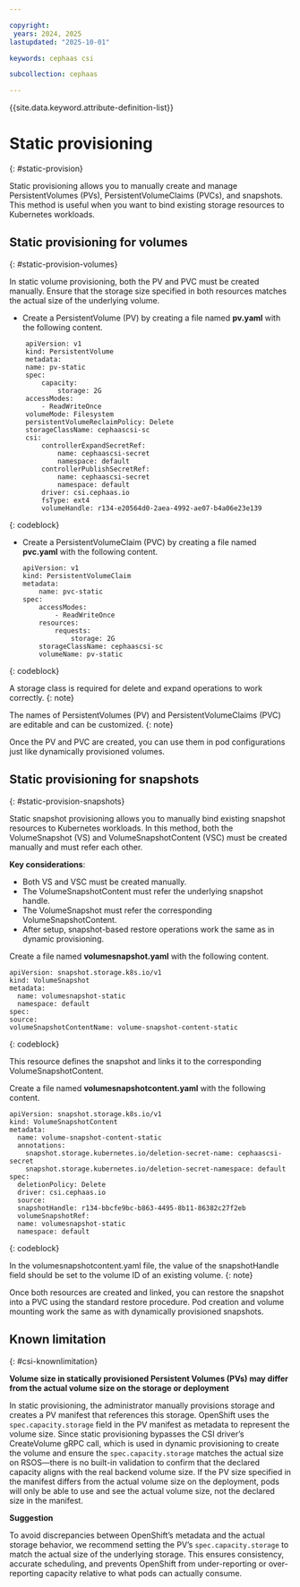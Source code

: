 ```yaml
---

copyright:
 years: 2024, 2025
lastupdated: "2025-10-01"

keywords: cephaas csi

subcollection: cephaas

---
```


{{site.data.keyword.attribute-definition-list}}

# Static provisioning
{: #static-provision}

Static provisioning allows you to manually create and manage PersistentVolumes (PVs), PersistentVolumeClaims (PVCs), and snapshots. This method is useful when you want to bind existing storage resources to Kubernetes workloads. 

## Static provisioning for volumes
{: #static-provision-volumes}

In static volume provisioning, both the PV and PVC must be created manually. Ensure that the storage size specified in both resources matches the actual size of the underlying volume.

* Create a PersistentVolume (PV) by creating a file named **pv.yaml** with the following content.

```
    apiVersion: v1
    kind: PersistentVolume
    metadata:
    name: pv-static
    spec:
        capacity:
            storage: 2G
    accessModes:
        - ReadWriteOnce
    volumeMode: Filesystem
    persistentVolumeReclaimPolicy: Delete
    storageClassName: cephaascsi-sc
    csi:
        controllerExpandSecretRef:
            name: cephaascsi-secret
            namespace: default
        controllerPublishSecretRef:
            name: cephaascsi-secret
            namespace: default
        driver: csi.cephaas.io
        fsType: ext4
        volumeHandle: r134-e20564d0-2aea-4992-ae07-b4a06e23e139
 ```
{: codeblock}


* Create a PersistentVolumeClaim (PVC) by creating a file named **pvc.yaml** with the following content.

    ```
    apiVersion: v1
    kind: PersistentVolumeClaim
    metadata:
        name: pvc-static
    spec:
        accessModes:
            - ReadWriteOnce
        resources:
            requests:
                storage: 2G
        storageClassName: cephaascsi-sc
        volumeName: pv-static
    ```
{: codeblock}


A storage class is required for delete and expand operations to work correctly.
{: note}

The names of PersistentVolumes (PV) and PersistentVolumeClaims (PVC) are editable and can be customized.
{: note}

Once the PV and PVC are created, you can use them in pod configurations just like dynamically provisioned volumes.


## Static provisioning for snapshots
{: #static-provision-snapshots}

Static snapshot provisioning allows you to manually bind existing snapshot resources to Kubernetes workloads. In this method, both the VolumeSnapshot (VS) and VolumeSnapshotContent (VSC) must be created manually and must refer each other.

**Key considerations**: 

* Both VS and VSC must be created manually.
* The VolumeSnapshotContent must refer the underlying snapshot handle.
* The VolumeSnapshot must refer the corresponding VolumeSnapshotContent.
* After setup, snapshot-based restore operations work the same as in dynamic provisioning.

Create a file named **volumesnapshot.yaml** with the following content.


```
apiVersion: snapshot.storage.k8s.io/v1
kind: VolumeSnapshot
metadata:
  name: volumesnapshot-static
  namespace: default
spec:
source:
volumeSnapshotContentName: volume-snapshot-content-static
 ```
{: codeblock}


This resource defines the snapshot and links it to the corresponding VolumeSnapshotContent.


Create a file named **volumesnapshotcontent.yaml** with the following content. 

```
apiVersion: snapshot.storage.k8s.io/v1
kind: VolumeSnapshotContent
metadata:
  name: volume-snapshot-content-static
  annotations:
   	snapshot.storage.kubernetes.io/deletion-secret-name: cephaascsi-secret
  	snapshot.storage.kubernetes.io/deletion-secret-namespace: default
spec:
  deletionPolicy: Delete
  driver: csi.cephaas.io
  source:
  snapshotHandle: r134-bbcfe9bc-b863-4495-8b11-86382c27f2eb
  volumeSnapshotRef:
  name: volumesnapshot-static
  namespace: default
 ```
{: codeblock}


In the volumesnapshotcontent.yaml file, the value of the snapshotHandle field should be set to the volume ID of an existing volume.
{: note}


Once both resources are created and linked, you can restore the snapshot into a PVC using the standard restore procedure. Pod creation and volume mounting work the same as with dynamically provisioned snapshots.

## Known limitation
{: #csi-knownlimitation}

**Volume size in statically provisioned Persistent Volumes (PVs) may differ from the actual volume size on the storage or deployment**

In static provisioning, the administrator manually provisions storage and creates a PV manifest that references this storage. OpenShift uses the `spec.capacity.storage` field in the PV manifest as metadata to represent the volume size.
Since static provisioning bypasses the CSI driver’s CreateVolume gRPC call, which is used in dynamic provisioning to create the volume and ensure the `spec.capacity.storage` matches the actual size on RSOS—there is no built-in validation to confirm that the declared capacity aligns with the real backend volume size.
If the PV size specified in the manifest differs from the actual volume size on the deployment, pods will only be able to use and see the actual volume size, not the declared size in the manifest.

**Suggestion**

To avoid discrepancies between OpenShift’s metadata and the actual storage behavior, we recommend setting the PV’s `spec.capacity.storage` to match the actual size of the underlying storage. This ensures consistency, accurate scheduling, and prevents OpenShift from under-reporting or over-reporting capacity relative to what pods can actually consume.
